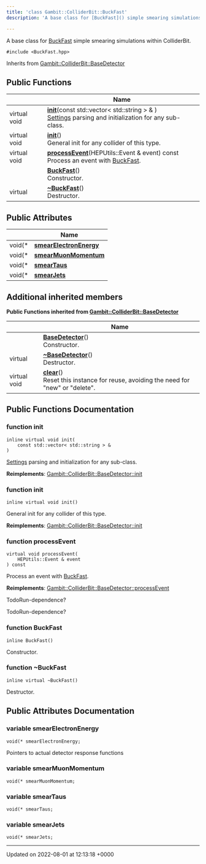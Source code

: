 ```yaml
---
title: 'class Gambit::ColliderBit::BuckFast'
description: 'A base class for [BuckFast]() simple smearing simulations within ColliderBit. '

---
```









A base class for [BuckFast]() simple smearing simulations within ColliderBit. 


`#include <BuckFast.hpp>`

Inherits from [Gambit::ColliderBit::BaseDetector](/documentation/code/classes/classgambit_1_1colliderbit_1_1basedetector/)

## Public Functions

|                | Name           |
| -------------- | -------------- |
| virtual void | **[init](/documentation/code/classes/classgambit_1_1colliderbit_1_1buckfast/#function-init)**(const std::vector< std::string > & )<br>[Settings](/documentation/code/classes/structsettings/) parsing and initialization for any sub-class.  |
| virtual void | **[init](/documentation/code/classes/classgambit_1_1colliderbit_1_1buckfast/#function-init)**()<br>General init for any collider of this type.  |
| virtual void | **[processEvent](/documentation/code/classes/classgambit_1_1colliderbit_1_1buckfast/#function-processevent)**(HEPUtils::Event & event) const<br>Process an event with [BuckFast](/documentation/code/classes/classgambit_1_1colliderbit_1_1buckfast/).  |
| | **[BuckFast](/documentation/code/classes/classgambit_1_1colliderbit_1_1buckfast/#function-buckfast)**()<br>Constructor.  |
| virtual | **[~BuckFast](/documentation/code/classes/classgambit_1_1colliderbit_1_1buckfast/#function-~buckfast)**()<br>Destructor.  |

## Public Attributes

|                | Name           |
| -------------- | -------------- |
| void(* | **[smearElectronEnergy](/documentation/code/classes/classgambit_1_1colliderbit_1_1buckfast/#variable-smearelectronenergy)**  |
| void(* | **[smearMuonMomentum](/documentation/code/classes/classgambit_1_1colliderbit_1_1buckfast/#variable-smearmuonmomentum)**  |
| void(* | **[smearTaus](/documentation/code/classes/classgambit_1_1colliderbit_1_1buckfast/#variable-smeartaus)**  |
| void(* | **[smearJets](/documentation/code/classes/classgambit_1_1colliderbit_1_1buckfast/#variable-smearjets)**  |

## Additional inherited members

**Public Functions inherited from [Gambit::ColliderBit::BaseDetector](/documentation/code/classes/classgambit_1_1colliderbit_1_1basedetector/)**

|                | Name           |
| -------------- | -------------- |
| | **[BaseDetector](/documentation/code/classes/classgambit_1_1colliderbit_1_1basedetector/#function-basedetector)**()<br>Constructor.  |
| virtual | **[~BaseDetector](/documentation/code/classes/classgambit_1_1colliderbit_1_1basedetector/#function-~basedetector)**()<br>Destructor.  |
| virtual void | **[clear](/documentation/code/classes/classgambit_1_1colliderbit_1_1basedetector/#function-clear)**()<br>Reset this instance for reuse, avoiding the need for "new" or "delete".  |


## Public Functions Documentation

### function init

```
inline virtual void init(
    const std::vector< std::string > & 
)
```

[Settings](/documentation/code/classes/structsettings/) parsing and initialization for any sub-class. 

**Reimplements**: [Gambit::ColliderBit::BaseDetector::init](/documentation/code/classes/classgambit_1_1colliderbit_1_1basedetector/#function-init)


### function init

```
inline virtual void init()
```

General init for any collider of this type. 

**Reimplements**: [Gambit::ColliderBit::BaseDetector::init](/documentation/code/classes/classgambit_1_1colliderbit_1_1basedetector/#function-init)


### function processEvent

```
virtual void processEvent(
    HEPUtils::Event & event
) const
```

Process an event with [BuckFast](/documentation/code/classes/classgambit_1_1colliderbit_1_1buckfast/). 

**Reimplements**: [Gambit::ColliderBit::BaseDetector::processEvent](/documentation/code/classes/classgambit_1_1colliderbit_1_1basedetector/#function-processevent)


TodoRun-dependence? 

TodoRun-dependence? 


### function BuckFast

```
inline BuckFast()
```

Constructor. 

### function ~BuckFast

```
inline virtual ~BuckFast()
```

Destructor. 

## Public Attributes Documentation

### variable smearElectronEnergy

```
void(* smearElectronEnergy;
```


Pointers to actual detector response functions 


### variable smearMuonMomentum

```
void(* smearMuonMomentum;
```


### variable smearTaus

```
void(* smearTaus;
```


### variable smearJets

```
void(* smearJets;
```


-------------------------------

Updated on 2022-08-01 at 12:13:18 +0000